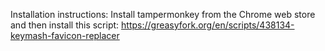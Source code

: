 Installation instructions:
Install tampermonkey from the Chrome web store and then install this script: https://greasyfork.org/en/scripts/438134-keymash-favicon-replacer
